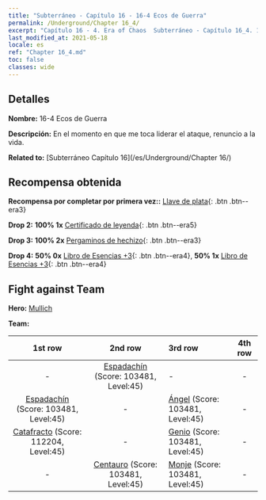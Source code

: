 ```yaml
---
title: "Subterráneo - Capítulo 16 - 16-4 Ecos de Guerra"
permalink: /Underground/Chapter 16_4/
excerpt: "Capítulo 16 - 4. Era of Chaos  Subterráneo - Capítulo 16_4. 16-4 Ecos de Guerra"
last_modified_at: 2021-05-18
locale: es
ref: "Chapter 16_4.md"
toc: false
classes: wide
---
```


## Detalles

 **Nombre:** 16-4 Ecos de Guerra

 **Descripción:** En el momento en que me toca liderar el ataque, renuncio a la vida.

 **Related to:** [Subterráneo Capítulo 16](/es/Underground/Chapter 16/)

## Recompensa obtenida

 **Recompensa por completar por primera vez::** [Llave de plata](/ItemsES/con_693/){: .btn .btn--era3}

 **Drop 2:** **100% 1x** [Certificado de leyenda](/ItemsES/mat_67/){: .btn .btn--era5}

 **Drop 3:** **100% 2x** [Pergaminos de hechizo](/ItemsES/con_694/){: .btn .btn--era3}

 **Drop 4:** **50% 0x** [Libro de Esencias +3](/ItemsES/mat_60/){: .btn .btn--era4}, **50% 1x** [Libro de Esencias +3](/ItemsES/mat_60/){: .btn .btn--era4}


## Fight against Team
 **Hero:** [Mullich](/es/heroes/Mullich/)

 **Team:**


  | 1st row | 2nd row | 3rd row | 4th row |
  |:----:|:----:|:----|:----:|
  | - | [Espadachín](/es/units/Swordsman/) (Score: 103481, Level:45)  | - | - |
  | [Espadachín](/es/units/Swordsman/) (Score: 103481, Level:45)  | - | [Ángel](/es/units/Angel/) (Score: 103481, Level:45)  | - |
  | [Catafracto](/es/units/Cavalier/) (Score: 112204, Level:45)  | - | [Genio](/es/units/Genie/) (Score: 103481, Level:45)  | - |
  | - | [Centauro](/es/units/Centaur/) (Score: 103481, Level:45)  | [Monje](/es/units/Monk/) (Score: 103481, Level:45)  | - |


